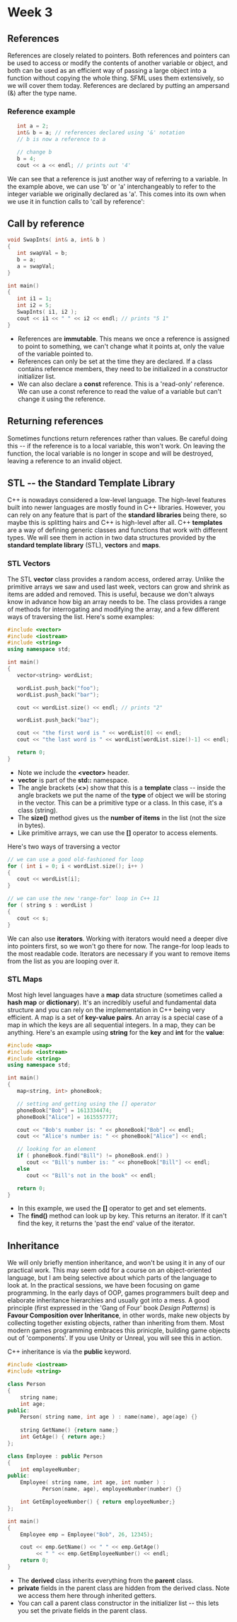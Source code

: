 # Week 3

## References

References are closely related to pointers. Both references and pointers can be used to access or modify the contents
of another variable or object, and both can be used as an efficient way of passing a large object into a function without
copying the whole thing. SFML uses them extensively, so we will cover them today. References are declared by putting an
ampersand (&) after the type name.

### Reference example

```c++
   int a = 2;
   int& b = a; // references declared using '&' notation
   // b is now a reference to a

   // change b
   b = 4;
   cout << a << endl; // prints out '4'
```

We can see that a reference is just another way of referring to a variable. In the example
above, we can use 'b' or 'a' interchangeably to refer to the integer variable we originally
declared as 'a'. This comes into its own when we use it in function calls to 'call by reference':

## Call by reference
```c++
void SwapInts( int& a, int& b )
{
   int swapVal = b;
   b = a;
   a = swapVal;
}

int main()
{
   int i1 = 1;
   int i2 = 5;
   SwapInts( i1, i2 );
   cout << i1 << " " << i2 << endl; // prints "5 1"
}
```
* References are __immutable__. This means we once a reference is assigned to point to something,
we can't change what it points at, only the value of the variable pointed to.
* References can only be set at the time they are declared. If a class contains
reference members, they need to be initialized in a constructor initializer list.
* We can also declare a __const__ reference. This is a 'read-only' reference. We can use a const reference to read
the value of a variable but can't change it using the reference. 

## Returning references

Sometimes functions return references rather than values. Be careful doing this -- if the reference
is to a local variable, this won't work. On leaving the function, the local variable is no longer
in scope and will be destroyed, leaving a reference to an invalid object.


## STL -- the Standard Template Library

C++ is nowadays considered a low-level language. The high-level features built into newer languages are mostly found
in C++ libraries. However, you can rely on any feature that is part of the __standard libraries__ 
being there, so maybe this is splitting hairs and C++ is high-level after all. C++ __templates__ are a way of
defining generic classes and functions that work with different types. We will see them in action in two data structures
provided by the __standard template library__ (STL), __vectors__ and __maps__.

### STL Vectors

The STL __vector__ class provides a random access, ordered array. Unlike the primitive arrays we saw and used
last week, vectors can grow and shrink as items are added and removed. This is useful, because we don't always
know in advance how big an array needs to be. The class provides a range of methods for interrogating
and modifying the array, and a few different ways of traversing the list. Here's some examples:

```c++
#include <vector>
#include <iostream>
#include <string>
using namespace std;

int main()
{
   vector<string> wordList;

   wordList.push_back("foo");
   wordList.push_back("bar");

   cout << wordList.size() << endl; // prints "2"

   wordList.push_back("baz");

   cout << "the first word is " << wordList[0] << endl;
   cout << "the last word is " << wordList[wordList.size()-1] << endl;

   return 0;
}
```

* Note we include the __\<vector\>__ header.
* __vector__ is part of the __std::__ namespace.
* The angle brackets (__<>__) show that this is a __template__ class -- inside the angle brackets we put the name of the __type__ of
object we will be storing in the vector. This can be a primitive type or a class. In this case, it's a class (string).
* The __size()__ method gives us the __number of items__ in the list (not the size in bytes).
* Like primitive arrays, we can use the __[]__ operator to access elements.

Here's two ways of traversing a vector

```c++
// we can use a good old-fashioned for loop
for ( int i = 0; i < wordList.size(); i++ )
{
   cout << wordList[i];
}

// we can use the new 'range-for' loop in C++ 11
for ( string s : wordList )
{
   cout << s;
}
```

We can also use __iterators__. Working with iterators would need a deeper dive into pointers first, so we won't go there for now. The range-for
loop leads to the most readable code. Iterators are necessary if you want to remove items from the list as you are looping over it.

### STL Maps

Most high level languages have a __map__ data structure (sometimes called a __hash map__ or __dictionary__). It's an incredibly useful
and fundamental data structure and you can rely on the implementation in C++ being very efficient. A map is a set of __key-value pairs__.
An array is a special case of a map in which the keys are all sequential integers. In a map, they can be anything. Here's an example using __string__ for
the __key__ and __int__ for the __value__:

```c++
#include <map>
#include <iostream>
#include <string>
using namespace std;

int main()
{
   map<string, int> phoneBook;

   // setting and getting using the [] operator
   phoneBook["Bob"] = 1613334474;
   phoneBook["Alice"] = 1615557777;

   cout << "Bob's number is: " << phoneBook["Bob"] << endl;
   cout << "Alice's number is: " << phoneBook["Alice"] << endl;

   // looking for an element
   if ( phoneBook.find("Bill") != phoneBook.end() )
      cout << "Bill's number is: " << phoneBook["Bill"] << endl;
   else
      cout << "Bill's not in the book" << endl;

   return 0;
}
```

* In this example, we used the __[]__ operator to get and set elements.
* The __find()__ method can look up by key. This returns an iterator. If it can't find the key, it returns the 'past the end' value of the iterator.

## Inheritance

We will only briefly mention inheritance, and won't be using it in any of our practical work. This may seem
odd for a course on an object-oriented language, but I am being selective about which parts of the language
to look at. In the practical sessions, we have been focusing on game programming.
In the early days of OOP, games programmers built deep and elaborate inheritance hierarchies and usually got into a mess.
A good principle (first expressed in the 'Gang of Four' book _Design Patterns_) is __Favour Composition over Inheritance__, in other words, make
new objects by collecting together existing objects, rather than inheriting from them. Most modern games programming embraces this prinicple, building game objects
out of 'components'. If you use Unity or Unreal, you will see this in action. 

C++ inheritance is via the __public__ keyword.

```c++
#include <iostream>
#include <string>

class Person
{
    string name;
    int age;
public:
    Person( string name, int age ) : name(name), age(age) {}
    
    string GetName() {return name;}
    int GetAge() { return age;}
};

class Employee : public Person
{
    int employeeNumber;
public:
    Employee( string name, int age, int number ) :
           Person(name, age), employeeNumber(number) {}

    int GetEmployeeNumber() { return employeeNumber;}
};

int main()
{
    Employee emp = Employee("Bob", 26, 12345);

    cout << emp.GetName() << " " << emp.GetAge()
         << " " << emp.GetEmployeeNumber() << endl;
    return 0;
}
```

* The __derived__ class inherits everything from the __parent__ class.
* __private__ fields in the parent class are hidden from the derived class. Note we access them here through inherited getters.
* You can call a parent class constructor in the initializer list -- this lets you set the private fields in the parent class.
